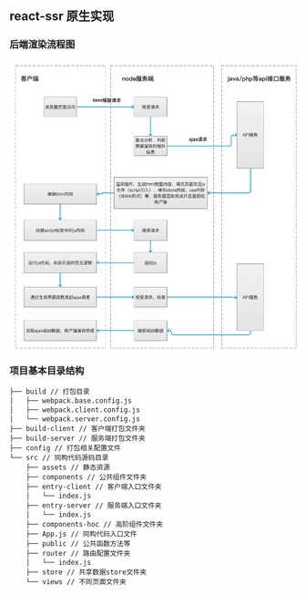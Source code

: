 ## react-ssr 原生实现

### 后端渲染流程图

<img src="https://github.com/wqzwh/react-ssr/blob/master/react-ssr.png" width="700" />

### 项目基本目录结构

```
├── build // 打包目录
│   ├── webpack.base.config.js
│   ├── webpack.client.config.js
│   └── webpack.server.config.js
├── build-client // 客户端打包文件夹
├── build-server // 服务端打包文件夹
├── config // 打包相关配置文件
└── src // 同构代码源码目录
    ├── assets // 静态资源
    ├── components // 公共组件文件夹
    ├── entry-client // 客户端入口文件夹
    │   └── index.js
    ├── entry-server // 服务端入口文件夹
    │   └── index.js
    ├── components-hoc // 高阶组件文件夹
    ├── App.js // 同构代码入口文件
    ├── public // 公共函数方法等
    ├── router // 路由配置文件夹
    │   └── index.js
    ├── store // 共享数据store文件夹
    └── views // 不同页面文件夹
```
